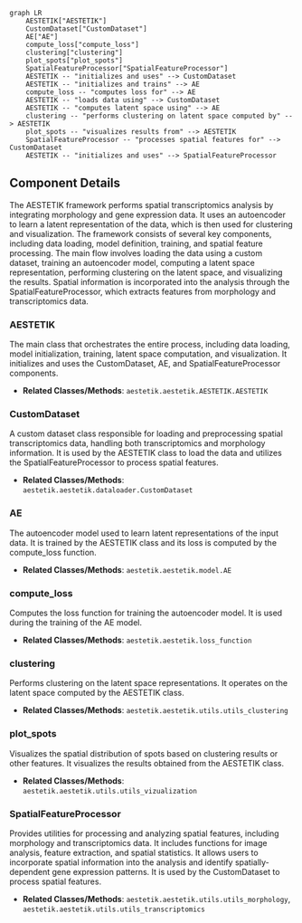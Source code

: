 ```mermaid
graph LR
    AESTETIK["AESTETIK"]
    CustomDataset["CustomDataset"]
    AE["AE"]
    compute_loss["compute_loss"]
    clustering["clustering"]
    plot_spots["plot_spots"]
    SpatialFeatureProcessor["SpatialFeatureProcessor"]
    AESTETIK -- "initializes and uses" --> CustomDataset
    AESTETIK -- "initializes and trains" --> AE
    compute_loss -- "computes loss for" --> AE
    AESTETIK -- "loads data using" --> CustomDataset
    AESTETIK -- "computes latent space using" --> AE
    clustering -- "performs clustering on latent space computed by" --> AESTETIK
    plot_spots -- "visualizes results from" --> AESTETIK
    SpatialFeatureProcessor -- "processes spatial features for" --> CustomDataset
    AESTETIK -- "initializes and uses" --> SpatialFeatureProcessor
```

## Component Details

The AESTETIK framework performs spatial transcriptomics analysis by integrating morphology and gene expression data. It uses an autoencoder to learn a latent representation of the data, which is then used for clustering and visualization. The framework consists of several key components, including data loading, model definition, training, and spatial feature processing. The main flow involves loading the data using a custom dataset, training an autoencoder model, computing a latent space representation, performing clustering on the latent space, and visualizing the results. Spatial information is incorporated into the analysis through the SpatialFeatureProcessor, which extracts features from morphology and transcriptomics data.

### AESTETIK
The main class that orchestrates the entire process, including data loading, model initialization, training, latent space computation, and visualization. It initializes and uses the CustomDataset, AE, and SpatialFeatureProcessor components.
- **Related Classes/Methods**: `aestetik.aestetik.AESTETIK.AESTETIK`

### CustomDataset
A custom dataset class responsible for loading and preprocessing spatial transcriptomics data, handling both transcriptomics and morphology information. It is used by the AESTETIK class to load the data and utilizes the SpatialFeatureProcessor to process spatial features.
- **Related Classes/Methods**: `aestetik.aestetik.dataloader.CustomDataset`

### AE
The autoencoder model used to learn latent representations of the input data. It is trained by the AESTETIK class and its loss is computed by the compute_loss function.
- **Related Classes/Methods**: `aestetik.aestetik.model.AE`

### compute_loss
Computes the loss function for training the autoencoder model. It is used during the training of the AE model.
- **Related Classes/Methods**: `aestetik.aestetik.loss_function`

### clustering
Performs clustering on the latent space representations. It operates on the latent space computed by the AESTETIK class.
- **Related Classes/Methods**: `aestetik.aestetik.utils.utils_clustering`

### plot_spots
Visualizes the spatial distribution of spots based on clustering results or other features. It visualizes the results obtained from the AESTETIK class.
- **Related Classes/Methods**: `aestetik.aestetik.utils.utils_vizualization`

### SpatialFeatureProcessor
Provides utilities for processing and analyzing spatial features, including morphology and transcriptomics data. It includes functions for image analysis, feature extraction, and spatial statistics. It allows users to incorporate spatial information into the analysis and identify spatially-dependent gene expression patterns. It is used by the CustomDataset to process spatial features.
- **Related Classes/Methods**: `aestetik.aestetik.utils.utils_morphology`, `aestetik.aestetik.utils.utils_transcriptomics`
